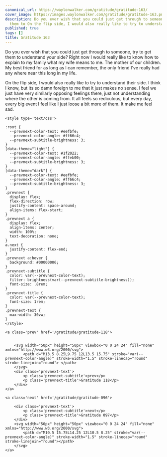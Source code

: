 ```yaml
---
canonical_url: https://waylonwalker.com/gratitude/gratitude-163/
cover_image: https://images.waylonwalker.com/gratitude/gratitude-163.png
description: Do you ever wish that you could just get through to someone, try to get
  them to On the flip side, I would also really like to try to understand their side.  I
published: true
tags: []
title: Gratitude 163
---
```


Do you ever wish that you could just get through to someone, try to get them to understand your side?  Right now I would really like to know how to explain to my family what my wife means to me. The mother of our children.  My best friend for as long as I can remember, the only friend I've really had any where near this long in my life.

On the flip side, I would also really like to try to understand their side.  I think I know, but its so damn foreign to me that it just makes no sense.  I feel we just have very similarly opposing feelings there, just not understanding where the other is coming from.  It all feels so rediculous, but every day, every big event I feel like I just loose a bit more of them.  It make me feel sad.
<div class='prevnext'>

    <style type='text/css'>

    :root {
      --prevnext-color-text: #eefbfe;
      --prevnext-color-angle: #ff66c4;
      --prevnext-subtitle-brightness: 3;
    }
    [data-theme="light"] {
      --prevnext-color-text: #1f2022;
      --prevnext-color-angle: #ffeb00;
      --prevnext-subtitle-brightness: 3;
    }
    [data-theme="dark"] {
      --prevnext-color-text: #eefbfe;
      --prevnext-color-angle: #ff66c4;
      --prevnext-subtitle-brightness: 3;
    }
    .prevnext {
      display: flex;
      flex-direction: row;
      justify-content: space-around;
      align-items: flex-start;
    }
    .prevnext a {
      display: flex;
      align-items: center;
      width: 100%;
      text-decoration: none;
    }
    a.next {
      justify-content: flex-end;
    }
    .prevnext a:hover {
      background: #00000006;
    }
    .prevnext-subtitle {
      color: var(--prevnext-color-text);
      filter: brightness(var(--prevnext-subtitle-brightness));
      font-size: .8rem;
    }
    .prevnext-title {
      color: var(--prevnext-color-text);
      font-size: 1rem;
    }
    .prevnext-text {
      max-width: 30vw;
    }
    </style>
    
    <a class='prev' href='/gratitude/gratitude-118'>
    

        <svg width="50px" height="50px" viewbox="0 0 24 24" fill="none" xmlns="http://www.w3.org/2000/svg">
            <path d="M13.5 8.25L9.75 12L13.5 15.75" stroke="var(--prevnext-color-angle)" stroke-width="1.5" stroke-linecap="round" stroke-linejoin="round"> </path>
        </svg>
        <div class='prevnext-text'>
            <p class='prevnext-subtitle'>prev</p>
            <p class='prevnext-title'>Gratitude 118</p>
        </div>
    </a>
    
    <a class='next' href='/gratitude/gratitude-096'>
    
        <div class='prevnext-text'>
            <p class='prevnext-subtitle'>next</p>
            <p class='prevnext-title'>Gratitude 097</p>
        </div>
        <svg width="50px" height="50px" viewbox="0 0 24 24" fill="none" xmlns="http://www.w3.org/2000/svg">
            <path d="M10.5 15.75L14.25 12L10.5 8.25" stroke="var(--prevnext-color-angle)" stroke-width="1.5" stroke-linecap="round" stroke-linejoin="round"></path>
        </svg>
    </a>
  </div>
